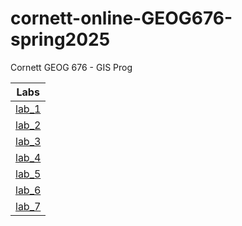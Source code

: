 # cornett-online-GEOG676-spring2025
Cornett GEOG 676 - GIS Prog

|Labs  |
|:------:|
|[lab_1](lab_1/README.md)|
|[lab_2](lab_2/README.md)|
|[lab_3](lab_3/README.md)|
|[lab_4](lab_4/README.md)|
|[lab_5](lab_5/README.md)|
|[lab_6](lab_6/README.md)|
|[lab_7](lab_7/README.md)|
